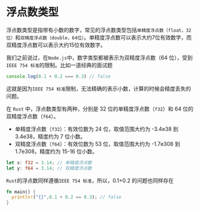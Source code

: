 # 浮点数类型

浮点数类型是指带有小数的数字，常见的浮点数类型包括`单精度浮点数（float，32位）`和`双精度浮点数（double，64位）`。单精度浮点数可以表示大约7位有效数字，而双精度浮点数可以表示大约15位有效数字。

我们之前说过，在`Node.js`中，数字类型都被表示为双精度浮点数（64 位），受到 `IEEE 754 标准`的限制。比如一道经典的面试题

```js
console.log(0.1 + 0.2 === 0.3) // false
```

这就是因为`IEEE 754 标准`限制，无法精确的表示小数，计算的时候会精度丢失的问题。

在 `Rust` 中，浮点数类型有两种，分别是 32 位的单精度浮点数（`f32`）和 64 位的双精度浮点数（`f64`）。

- 单精度浮点数（`f32`）：有效位数为 24 位，取值范围大约为 -3.4e38 到 3.4e38，精度约为 7 位小数。
- 双精度浮点数（`f64`）：有效位数为 53 位，取值范围大约为 -1.7e308 到 1.7e308，精度约为 15-16 位小数。

```rs
let x: f32 = 3.14; // 单精度浮点数
let y: f64 = 3.14; // 双精度浮点数
```

`Rust`的浮点数同样遵循`IEEE 754 标准`，所以，0.1+0.2 的问题也同样存在

```rs
fn main() {
  println!("{}",0.1 + 0.2 == 0.3); // false
}
```

